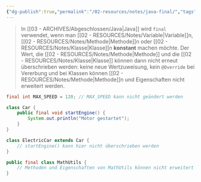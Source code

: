 ```yaml
---
{"dg-publish":true,"permalink":"/02-resources/notes/java-final/","tags":["code/java"],"updated":"2024-10-28T11:43:00.595+01:00"}
---
```


>In [[03 - ARCHIVES/Abgeschlossen/Java\|Java]] wird `final` verwendet, wenn man [[02 - RESOURCES/Notes/Variable\|Variable]]n, [[02 - RESOURCES/Notes/Methode\|Methode]]n oder [[02 - RESOURCES/Notes/Klasse\|Klasse]]n **konstant** machen möchte.
>Der Wert, die [[02 - RESOURCES/Notes/Methode\|Methode]] und die [[02 - RESOURCES/Notes/Klasse\|Klasse]] können dann nicht erneut überschrieben werden: keine neue Wertzuweisung, kein `@Override` bei Vererbung und bei Klassen können [[02 - RESOURCES/Notes/Methode\|Methode]]n und Eigenschaften nicht erweitert werden.

```java
final int MAX_SPEED = 120; // MAX_SPEED kann nicht geändert werden
```

```java
class Car {
    public final void startEngine() {
        System.out.println("Motor gestartet");
    }
}

class ElectricCar extends Car {
    // startEngine() kann hier nicht überschrieben werden
}
```

```java
public final class MathUtils {
    // Methoden und Eigenschaften von MathUtils können nicht erweitert werden
}
```